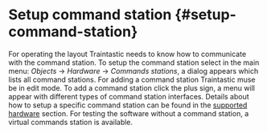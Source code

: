 # Setup command station  {#setup-command-station}

For operating the layout Traintastic needs to know how to communicate with the command station.
To setup the command station select in the main menu: *Objects* -> *Hardware* -> *Commands stations*, a dialog appears which lists all command stations.
For adding a command station Traintastic muse be in edit mode.
To add a command station click the plus sign, a menu will appear with different types of command station interfaces.
Details about how to setup a specific command station can be found in the [supported hardware](../supportedhardware.md) section.
For testing the software without a command station, a virtual commands station is available.

